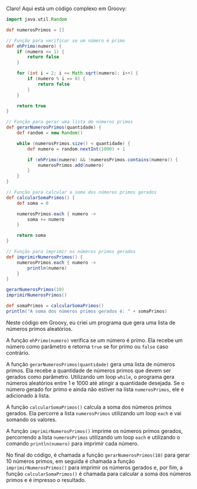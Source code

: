 Claro! Aqui está um código complexo em Groovy:

```groovy
import java.util.Random

def numerosPrimos = []

// Função para verificar se um número é primo
def ehPrimo(numero) {
    if (numero <= 1) {
        return false
    }

    for (int i = 2; i <= Math.sqrt(numero); i++) {
        if (numero % i == 0) {
            return false
        }
    }

    return true
}

// Função para gerar uma lista de números primos
def gerarNumerosPrimos(quantidade) {
    def random = new Random()

    while (numerosPrimos.size() < quantidade) {
        def numero = random.nextInt(1000) + 1

        if (ehPrimo(numero) && !numerosPrimos.contains(numero)) {
            numerosPrimos.add(numero)
        }
    }
}

// Função para calcular a soma dos números primos gerados
def calcularSomaPrimos() {
    def soma = 0

    numerosPrimos.each { numero ->
        soma += numero
    }

    return soma
}

// Função para imprimir os números primos gerados
def imprimirNumerosPrimos() {
    numerosPrimos.each { numero ->
        println(numero)
    }
}

gerarNumerosPrimos(10)
imprimirNumerosPrimos()

def somaPrimos = calcularSomaPrimos()
println("A soma dos números primos gerados é: " + somaPrimos)
```

Neste código em Groovy, eu criei um programa que gera uma lista de números primos aleatórios. 

A função `ehPrimo(numero)` verifica se um número é primo. Ela recebe um número como parâmetro e retorna `true` se for primo ou `false` caso contrário. 

A função `gerarNumerosPrimos(quantidade)` gera uma lista de números primos. Ela recebe a quantidade de números primos que devem ser gerados como parâmetro. Utilizando um loop `while`, o programa gera números aleatórios entre 1 e 1000 até atingir a quantidade desejada. Se o número gerado for primo e ainda não estiver na lista `numerosPrimos`, ele é adicionado à lista.

A função `calcularSomaPrimos()` calcula a soma dos números primos gerados. Ela percorre a lista `numerosPrimos` utilizando um loop `each` e vai somando os valores.

A função `imprimirNumerosPrimos()` imprime os números primos gerados, percorrendo a lista `numerosPrimos` utilizando um loop `each` e utilizando o comando `println(numero)` para imprimir cada número.

No final do código, é chamada a função `gerarNumerosPrimos(10)` para gerar 10 números primos, em seguida é chamada a função `imprimirNumerosPrimos()` para imprimir os números gerados e, por fim, a função `calcularSomaPrimos()` é chamada para calcular a soma dos números primos e é impresso o resultado.